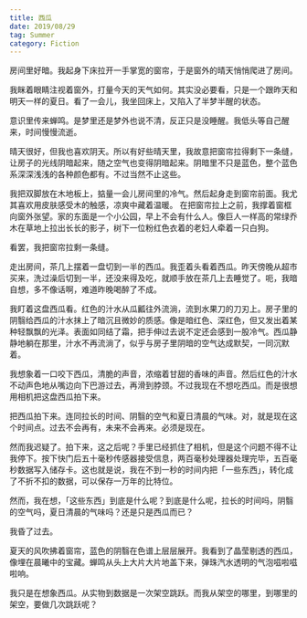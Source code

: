 ```yaml
---
title: 西瓜
date: 2019/08/29
tag: Summer
category: Fiction
---
```


房间里好暗。我起身下床拉开一手掌宽的窗帘，于是窗外的晴天悄悄爬进了房间。

我眯着眼睛注视着窗外，打量今天的天气如何。其实没必要看，只是一个跟昨天和明天一样的夏日。看了一会儿，我坐回床上，又陷入了半梦半醒的状态。

意识里传来蝉鸣。是梦里还是梦外也说不清，反正只是没睡醒。我低头等自己醒来，时间慢慢流逝。

晴天很好，但我也喜欢阴天。所以有好些晴天里，我故意把窗帘拉得剩下一条缝，让房子的光线阴暗起来，随之空气也变得阴暗起来。阴暗里不只是蓝色，整个蓝色系深深浅浅的各种颜色都有。不过当然不止这些。

我把双脚放在木地板上，掂量一会儿房间里的冷气。然后起身走到窗帘前面。我尤其喜欢用皮肤感受木的触感，凉爽中藏着温暖。
在把窗帘拉上之前，我撑着窗框向窗外张望。家的东面是一个小公园，早上不会有什么人。像巨人一样高的常绿乔木在草地上拉出长长的影子，树下一位粉红色衣着的老妇人牵着一只白狗。

看罢，我把窗帘拉剩一条缝。

走出房间，茶几上摆着一盘切到一半的西瓜。我歪着头看着西瓜。昨天傍晚从超市买来，洗过澡后切到一半，还没来得及吃，就顺手放在茶几上去睡觉了。呃，我暗自想，多不像话啊，难道昨晚喝醉了不成。

我盯着这盘西瓜看。红色的汁水从瓜瓤往外流淌，流到水果刀的刀刃上。房子里的阴翳给西瓜的汁水抹上了暗沉且微妙的质感。像是暗红色、深红色，但又发出着某种轻飘飘的光泽。表面如同结了霜，把手伸过去说不定还会感到一股冷气。西瓜静静地躺在那里，汁水不再流淌了，似乎与房子里阴暗的空气达成默契，一同沉默着。

我想象着一口咬下西瓜，清脆的声音，浓缩着甘甜的香味的声音。然后红色的汁水不动声色地从嘴边向下巴游过去，再滑到脖颈。不过我现在不想吃西瓜。而是很想用相机把这盘西瓜拍下来。

把西瓜拍下来。连同拉长的时间、阴翳的空气和夏日清晨的气味。对，就是现在这个时间点。过去不会再有，未来不会再来。必须是现在。

然而我迟疑了。拍下来，这之后呢？手里已经抓住了相机，但是这个问题不得不让我停下。按下快门后五十毫秒传感器接受信息，两百毫秒处理器处理完毕，五百毫秒数据写入储存卡。这也就是说，我在不到一秒的时间内把「一些东西」，转化成了不折不扣的数据，可以保存一万年的比特位。

然而，我在想，「这些东西」到底是什么呢？到底是什么呢，拉长的时间吗，阴翳的空气吗，夏日清晨的气味吗？还是只是西瓜而已？

我昏了过去。

夏天的风吹拂着窗帘，蓝色的阴翳在色谱上层层展开。我看到了晶莹剔透的西瓜，像埋在晨曦中的宝藏。蝉鸣从头上大片大片地盖下来，弹珠汽水透明的气泡嗞啦嗞啦响。

我只是在想象西瓜。从实物到数据是一次架空跳跃。而我从架空的哪里，到哪里的架空，要做几次跳跃呢？
